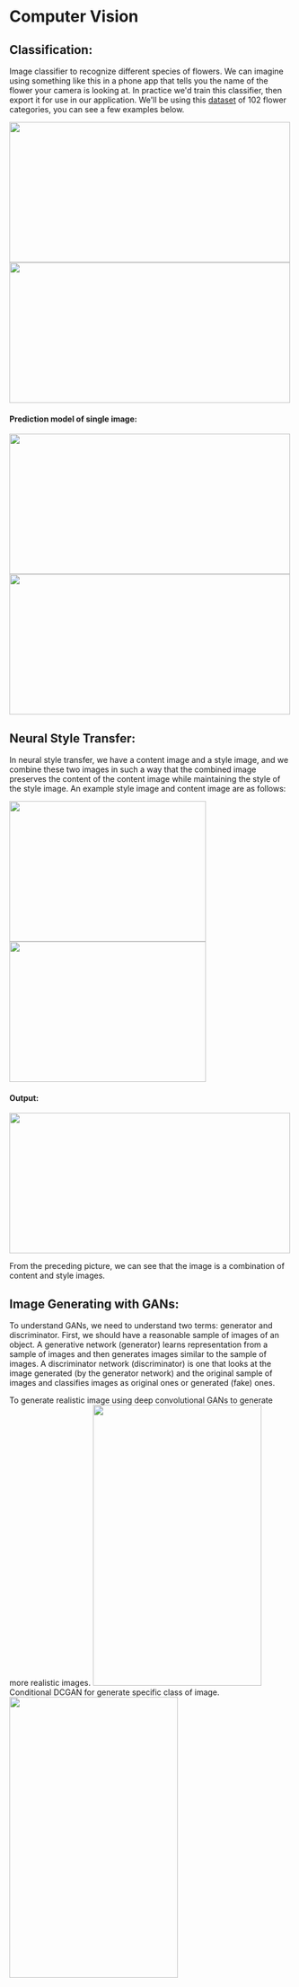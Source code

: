 # Computer Vision

## Classification:

Image classifier to recognize different species of flowers. We can imagine using something like this in a phone app that tells you the name of the flower your camera is looking at. In practice we'd train this classifier, then export it for use in our application. We'll be using this [dataset](https://www.robots.ox.ac.uk/~vgg/data/flowers/102/index.html) of 102 flower categories, you can see a few examples below.

<img src = "https://github.com/codenigma1/Deep-Learning/blob/master/Computer_Vision/AutoEncoder_and_Image_Mainpulation/results/flower.png" height=250 width=500><img src = "https://github.com/codenigma1/Deep-Learning/blob/master/Computer_Vision/AutoEncoder_and_Image_Mainpulation/results/train.png" height=250 width=500>

#### Prediction model of single image: 
<img src = "https://github.com/codenigma1/Deep-Learning/blob/master/Computer_Vision/AutoEncoder_and_Image_Mainpulation/results/one_pred.png" height=250 width=500><img src = "https://github.com/codenigma1/Deep-Learning/blob/master/Computer_Vision/AutoEncoder_and_Image_Mainpulation/results/one_pred2.png" height=250 width=500>

## Neural Style Transfer:
In neural style transfer, we have a content image and a style image, and we combine these two images in such a way that the combined image preserves the content of the content image while maintaining the style of the style image. An example style image and content image are as follows:

<img src = "https://github.com/codenigma1/Deep-Learning/blob/master/Computer_Vision/AutoEncoder_and_Image_Mainpulation/archive/try7.jpg" height=250 width=350><img src = "https://github.com/codenigma1/Deep-Learning/blob/master/Computer_Vision/AutoEncoder_and_Image_Mainpulation/archive/anom.jpg" height=250 width=350>

#### Output:
<img src = "https://github.com/codenigma1/Deep-Learning/blob/master/Computer_Vision/AutoEncoder_and_Image_Mainpulation/results/style_transfer/genU2.png" height=250 width=500>
<p> From the preceding picture, we can see that the image is a combination of content and style images. </p>

## Image Generating with GANs:
To understand GANs, we need to understand two terms: generator and discriminator. First, we should have a reasonable sample of images of an object. A generative network (generator) learns representation from a sample of images and then generates images similar to the sample of images. A discriminator network (discriminator) is one that looks at the image generated (by the generator network) and the original sample of images and classifies images as original ones or generated (fake) ones.

To generate realistic image using deep convolutional GANs to generate more realistic images. 
<img src="https://github.com/codenigma1/Deep-Learning/blob/master/Computer_Vision/AutoEncoder_and_Image_Mainpulation/results/CDGAN.png" height=500, width=300>
Conditional DCGAN for generate specific class of image.
<img src="https://github.com/codenigma1/Deep-Learning/blob/master/Computer_Vision/AutoEncoder_and_Image_Mainpulation/results/condi_dcgan.png" height=500, width=300>

